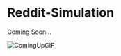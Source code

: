 # Reddit-Simulation

Coming Soon...

![ComingUpGIF](https://github.com/user-attachments/assets/c0033c39-9424-4d5c-887e-475e4ce3c7b7)
